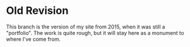 # Old Revision
This branch is the version of my site from 2015, when it was still a "portfolio". The work is quite rough, but it will stay here as a monument to where I've come from.
